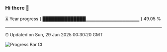### Hi there 👋

⏳ Year progress { ██████████████▁▁▁▁▁▁▁▁▁▁▁▁▁▁▁▁ } 49.05 %

---

⏰ Updated on Sun, 29 Jun 2025 00:30:20 GMT

![Progress Bar CI](https://github.com/liununu/liununu/workflows/Progress%20Bar%20CI/badge.svg)
